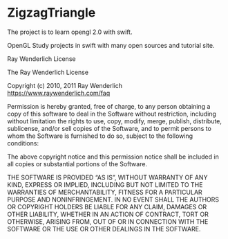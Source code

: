 # ZigzagTriangle
The project is to learn opengl 2.0 with swift.

OpenGL Study projects in swift  with many open sources and tutorial site.

Ray Wenderlich License

The Ray Wenderlich License

Copyright (c) 2010, 2011 Ray Wenderlich https://www.raywenderlich.com/faq

Permission is hereby granted, free of charge, to any person obtaining a copy of this software to deal in the Software without restriction, including without limitation the rights to use, copy, modify, merge, publish, distribute, sublicense, and/or sell copies of the Software, and to permit persons to whom the Software is furnished to do so, subject to the following conditions:

The above copyright notice and this permission notice shall be included in all copies or substantial portions of the Software.

THE SOFTWARE IS PROVIDED “AS IS”, WITHOUT WARRANTY OF ANY KIND, EXPRESS OR IMPLIED, INCLUDING BUT NOT LIMITED TO THE WARRANTIES OF MERCHANTABILITY, FITNESS FOR A PARTICULAR PURPOSE AND NONINFRINGEMENT. IN NO EVENT SHALL THE AUTHORS OR COPYRIGHT HOLDERS BE LIABLE FOR ANY CLAIM, DAMAGES OR OTHER LIABILITY, WHETHER IN AN ACTION OF CONTRACT, TORT OR OTHERWISE, ARISING FROM, OUT OF OR IN CONNECTION WITH THE SOFTWARE OR THE USE OR OTHER DEALINGS IN THE SOFTWARE.